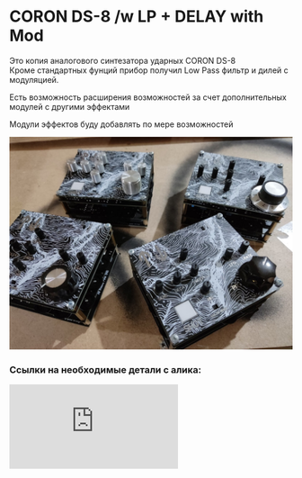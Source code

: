 # CORON DS-8 /w LP + DELAY with Mod

Это копия аналогового синтезатора ударных CORON DS-8<br>
Кроме стандартных фунций прибор получил Low Pass фильтр и дилей с модуляцией.

Есть возможность расширения возможностей за счет дополнительных модулей с другими эффектами

Модули эффектов буду добавлять по мере возможностей

 
![CORON_DS8](https://github.com/EugeneCarlo/coron-ds8-super-huevo-edition/blob/main/Image/YwKnsgYQ7no.jpg)

### Ссылки на необходимые детали с алика:

![Потенциометры](https://aliexpress.ru/item/1871188517.html)


